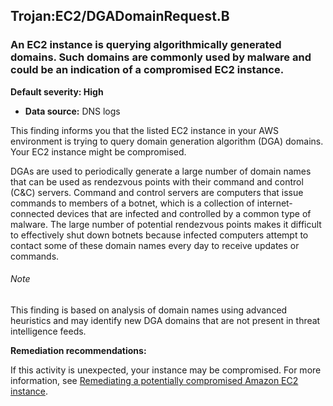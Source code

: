 Trojan:EC2/DGADomainRequest.B
-----------------------------


### An EC2 instance is querying algorithmically generated domains. Such domains are commonly used by malware and could be an indication of a compromised EC2 instance.


**Default severity: High**


 * **Data source:** DNS logs

This finding informs you that the listed EC2 instance in your AWS environment is trying to query domain generation algorithm (DGA) domains. Your EC2 instance might be compromised.


DGAs are used to periodically generate a large number of domain names that can be used as rendezvous points with their command and control (C&C) servers. Command and control servers are computers that issue commands to members of a botnet, which is a collection of internet-connected devices that are infected and controlled by a common type of malware. The large number of potential rendezvous points makes it difficult to effectively shut down botnets because infected computers attempt to contact some of these domain names every day to receive updates or commands.


###### Note

This finding is based on analysis of domain names using advanced heuristics and may identify new DGA domains that are not present in threat intelligence feeds.


**Remediation recommendations:**


If this activity is unexpected, your instance may be compromised. For more information, see [Remediating a potentially compromised Amazon EC2 instance](https://docs.aws.amazon.com/guardduty/latest/ug/compromised-ec2.html).

